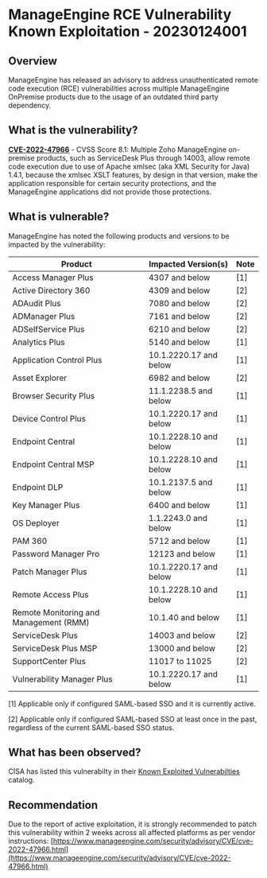 # ManageEngine RCE Vulnerability Known Exploitation - 20230124001

## Overview
ManageEngine has released an advisory to address unauthenticated remote code execution (RCE) vulnerabilities across multiple ManageEngine OnPremise products due to the usage of an outdated third party dependency.

## What is the vulnerability?
[**CVE-2022-47966**](https://cve.mitre.org/cgi-bin/cvename.cgi?name=CVE-2022-47966) - CVSS Score 8.1: Multiple Zoho ManageEngine on-premise products, such as ServiceDesk Plus through 14003, allow remote code execution due to use of Apache xmlsec (aka XML Security for Java) 1.4.1, because the xmlsec XSLT features, by design in that version, make the application responsible for certain security protections, and the ManageEngine applications did not provide those protections.

## What is vulnerable? 
ManageEngine has noted the following products and versions to be impacted by the vulnerability:

| Product | Impacted Version(s) | Note |
| --- | --- | --- |
| Access Manager Plus | 4307 and below | [1] |
| Active Directory 360 | 4309 and below | [2] |
| ADAudit Plus | 7080 and below | [2] |
| ADManager Plus | 7161 and below | [2] |
| ADSelfService Plus | 6210 and below | [2] |
| Analytics Plus | 5140 and below | [1] |
| Application Control Plus | 10.1.2220.17 and below | [1] |
| Asset Explorer | 6982 and below | [2] |
| Browser Security Plus | 11.1.2238.5 and below | [1] |
| Device Control Plus | 10.1.2220.17 and below | [1] |
| Endpoint Central | 10.1.2228.10 and below | [1] |
| Endpoint Central MSP | 10.1.2228.10 and below | [1] |
| Endpoint DLP | 10.1.2137.5 and below | [1] |
| Key Manager Plus | 6400 and below | [1] |
| OS Deployer | 1.1.2243.0 and below | [1] |
| PAM 360 | 5712 and below | [1] |
| Password Manager Pro | 12123 and below | [1] |
| Patch Manager Plus | 10.1.2220.17 and below | [1] |
| Remote Access Plus | 10.1.2228.10 and below | [1] |
| Remote Monitoring and Management (RMM) | 10.1.40 and below | [1] |
| ServiceDesk Plus | 14003 and below | [2] |
| ServiceDesk Plus MSP | 13000 and below | [2] |
| SupportCenter Plus | 11017 to 11025 | [2] |
| Vulnerability Manager Plus | 10.1.2220.17 and below | [1] |

[1] Applicable only if configured SAML-based SSO and it is currently active.

[2] Applicable only if configured SAML-based SSO at least once in the past, regardless of the current SAML-based SSO status.

## What has been observed?
CISA has listed this vulnerabilty in their [Known Exploited Vulnerabilties](https://www.cisa.gov/known-exploited-vulnerabilities-catalog) catalog.

## Recommendation
Due to the report of active exploitation, it is strongly recommended to patch this vulnerability within 2 weeks across all affected platforms as per vendor instructions: [https://www.manageengine.com/security/advisory/CVE/cve-2022-47966.html](https://www.manageengine.com/security/advisory/CVE/cve-2022-47966.html)